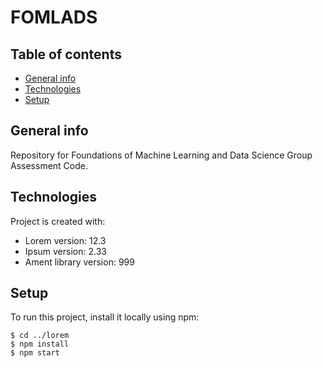 # FOMLADS

## Table of contents
* [General info](#general-info)
* [Technologies](#technologies)
* [Setup](#setup)

## General info
Repository for Foundations of Machine Learning and Data Science Group Assessment Code.
	
## Technologies
Project is created with:
* Lorem version: 12.3
* Ipsum version: 2.33
* Ament library version: 999
	
## Setup
To run this project, install it locally using npm:

```
$ cd ../lorem
$ npm install
$ npm start
```

